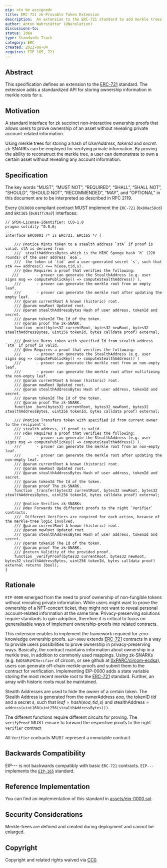 ```yaml
---
eip: <to be assigned>
title: ERC-721 zk-Provable Token Extension
description:  An extension to the ERC-721 standard to add merkle trees for storing account balances
author: Anton Wahrstätter (@Nerolation)
discussions-to: 
status: Idea
type: Standards Track
category: ERC
created: 2022-08-04
requires: EIP 165, 721
---
```


## Abstract
This specification defines an extension to the [ERC-721](https://eips.ethereum.org/EIPS/eip-721) standard. The extension adds a standardized API for storing ownership information in merkle roots for s.

## Motivation
A standard interface for zk succinct non-interactive ownership proofs that allows users to prove ownership of an asset without revealing private account-related information. 

Using merkle trees for storing a hash of $UserAddress$, $tokenId$ and $secret$. zk-SNARKs can be employed for verifying private information. By proving the ability to reconstruct the merkle tree, a user can demonstrate to own a certain asset without revealing any account information. 

## Specification
The key words “MUST”, “MUST NOT”, “REQUIRED”, “SHALL”, “SHALL NOT”, “SHOULD”, “SHOULD NOT”, “RECOMMENDED”, “MAY”, and “OPTIONAL” in this document are to be interpreted as described in RFC 2119.

Every `ERC0000` compliant contract MUST implement the `ERC-721` (`0x80ac58cd`) and `ERC165` (`0x01ffc9a7`) interfaces:

```solidity
// SPDX-License-Identifier: CC0-1.0
pragma solidity ^0.8.6;
...
interface ERC0001 /* is ERC721, ERC165 */ {

    /// @notice Mints token to a stealth address `stA` if proof is valid. stA is derived from
    ///  stealthAddressBytes which is the MIMC Sponge hash `h` (220 rounds) of the user address `eoa`,
    ///  the token id `tid` and a user-generated secret `s`, such that stA <== address() <== h(eoa,tid,s).
    /// @dev Requires a proof that verifies the following:
   ///        - prover can generate the StealthAddress (e.g. user signs msg => computePublicKey() => computeStealthAddress() ).
    ///       - prover can generate the merkle root from an empty leaf.
    ///       - prover can generate the merkle root after updating the empty leaf.
    /// @param currentRoot A known (historic) root.
    /// @param newRoot Updated root.
    /// @param stealthAddressBytes Hash of user address, tokenId and secret.
    /// @param tokenId The Id of the token.
    /// @param proof The zk-SNARK.
    function _mint(bytes32 currentRoot, bytes32 newRoot, bytes32 stealthAddressBytes, uint256 tokenId, bytes calldata proof) external;

    /// @notice Burns token with specified Id from stealth address `stA` if proof is valid.
    /// @dev Requires a proof that verifies the following:
    ///       - prover can generate the StealthAddress (e.g. user signs msg => computePublicKey() => computeStealthAddress() )
    ///       - prover can generate the merkle root from an non-empty leaf.
    ///       - prover can generate the merkle root after nullifieing the non-empty leaf.
    /// @param currentRoot A known (historic) root.
    /// @param newRoot Updated root.
    /// @param stealthAddressBytes Hash of user address, tokenId and secret.
    /// @param tokenId The Id of the token.
    /// @param proof The zk-SNARK.
    function _burn(bytes32 currentRoot, bytes32 newRoot, bytes32 stealthAddressBytes, uint256 tokenId, bytes calldata proof) external;

    /// @notice Transfers token with specified Id from current owner to the recipient's
    /// stealth address, if proof is valid.
    /// @dev Requires a proof that verifies the following:
    ///       - prover can generate the StealthAddress (e.g. user signs msg => computePublicKey() => computeStealthAddress() ).
    ///       - prover can generate the merkle root from an non-empty leaf.
    ///       - prover can generate the merkle root after updating the non-empty leaf.
    /// @param currentRoot A known (historic) root.
    /// @param newRoot Updated root.
    /// @param stealthAddressBytes Hash of user address, tokenId and secret.
    /// @param tokenId The Id of the token.
    /// @param proof The zk-SNARK.
    function _transfer(bytes32 currentRoot, bytes32 newRoot, bytes32 stealthAddressBytes, uint256 tokenId, bytes calldata proof) external;

    /// @notice Verifies zk-SNARKs
    /// @dev Forwards the different proofs to the right `Verifier` contracts.
    ///  Different Verifiers are required for each action, because of the merkle-tree logic involved.
    /// @param currentRoot A known (historic) root.
    /// @param newRoot Updated root.
    /// @param stealthAddressBytes Hash of user address, tokenId and secret.
    /// @param tokenId The Id of the token.
    /// @param proof The zk-SNARK.
    /// @return Validity of the provided proof.
    function _verifyProof(bytes32 currentRoot, bytes32 newRoot, bytes32 stealthAddressBytes, uint256 tokenId, bytes calldata proof) external returns (bool);
}
```



## Rationale
`EIP-0000` emerged from the need to proof ownership of non-fungible tokens without revealing private information. While users might want to prove the ownership of a NFT-concert ticket, they might not want to reveal personal account-related information at the same time. Privacy-preserving solutions require standards to gain adoption, therefore it is critical to focus on generalisable ways of implement ownership-proofs into related contracts.

This extension enables to implement the framework required for zero-knowledge ownership proofs. 
`EIP-0000` extends [ERC-721](https://eips.ethereum.org/EIPS/eip-721) contracts in a way to provide users possibilities to prove ownership in privacy-preserving ways. Basically, the contract maintains information about ownership in a merkle tree, in addition to commonly used mappings. Using zk-SNARKs (e.g. `EdDSAMiMCVerifier` of circom, or see github at [0xPARC/circom-ecdsa](https://github.com/0xPARC/circom-ecdsa)), users can generate off-chain merkle-proofs and submit them to the contract for verification.
Implementing EIP-0000 adds a state variable storing the most recent merkle root to the [ERC-721](https://eips.ethereum.org/EIPS/eip-721) standard. Further, an array with historic roots must be maintained.
    
Stealth Addresses are used to hide the owner of a certain token. The Stealth Address is generated from the ownerAddress $eoa$, the tokenID $tid$ and a secret $s$, such that $leaf = hash(eoa, tid, s)$ and stealthAddress = ```address(uint160(uint256(stealthAddressBytes)))```.

The different functions require different circuits for proving. The ```verifyProof``` MUST ensure to forward the respective proofs to the right ```Verifier``` contract
    
All ```Verifier``` contracts MUST represent a immutable contract.


## Backwards Compatibility
EIP--- is not backwards compatibly with basic `ERC-721` contracts. `EIP---` implements the [`EIP-165`](./eip-165.md) standard.

## Reference Implementation
You can find an implementation of this standard in  [assets/eip-0000.sol](assets/eip0000.sol).

## Security Considerations
Merkle-trees are defined and created during deployment and cannot be enlarged. 

## Copyright
Copyright and related rights waived via [CC0](../LICENSE.md).

